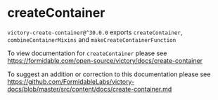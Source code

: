 # createContainer

`victory-create-container@^30.0.0` exports `createContainer`, `combineContainerMixins` and `makeCreateContainerFunction`

To view documentation for `createContainer` please see https://formidable.com/open-source/victory/docs/create-container

To suggest an addition or correction to this documentation please see https://github.com/FormidableLabs/victory-docs/blob/master/src/content/docs/create-container.md